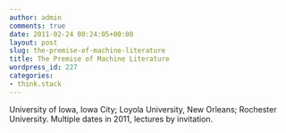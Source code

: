 ```yaml
---
author: admin
comments: true
date: 2011-02-24 00:24:05+00:00
layout: post
slug: the-premise-of-machine-literature
title: The Premise of Machine Literature
wordpress_id: 227
categories:
- think.stack
---
```


University of Iowa, Iowa City; Loyola University, New Orleans; Rochester University.  Multiple dates in 2011, lectures by invitation.
